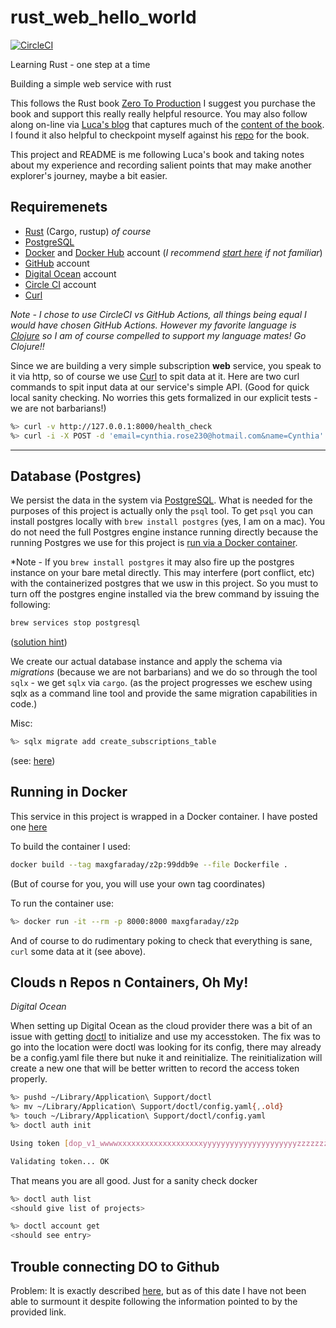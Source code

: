 # rust_web_hello_world

[![CircleCI](https://dl.circleci.com/status-badge/img/gh/maxgfaraday/rust_web_hello_world/tree/main.svg?style=svg)](https://dl.circleci.com/status-badge/redirect/gh/maxgfaraday/rust_web_hello_world/tree/main)
<p>
Learning Rust - one step at a time

Building a simple web service with rust

This follows the Rust book [Zero To Production](https://www.zero2prod.com/)
I suggest you purchase the book and support this really really helpful resource.
You may also follow along on-line via [Luca's blog](https://www.lpalmieri.com/) that captures much of the [content of the book](https://www.lpalmieri.com/posts/2020-05-24-zero-to-production-0-foreword/#:~:text=Book%20%2D%20Table%20Of%20Contents). I found it also helpful to checkpoint myself against his [repo](https://github.com/LukeMathWalker/zero-to-production) for the book.

This project and README is me following Luca's book and taking notes about my experience and recording salient points that may make another explorer's journey, maybe a bit easier.

## Requiremenets

* [Rust](https://www.rust-lang.org/) (Cargo, rustup) *of course*
* [PostgreSQL](https://www.postgresql.org/)
* [Docker](https://docs.docker.com/) and [Docker Hub](https://hub.docker.com/) account (*I recommend [start here](https://www.docker.com/get-started/) if not familiar*)
* [GitHub](https://github.com/) account
* [Digital Ocean](https://www.digitalocean.com/) account
* [Circle CI](http://circleci.com) account
* [Curl](https://curl.se/)

*Note - I chose to use CircleCI vs GitHub Actions, all things being equal I would have chosen GitHub Actions. However my favorite language is [Clojure](https://clojure.org/) so I am of course compelled to support my language mates! Go Clojure!!*

Since we are building a very simple subscription **web** service, you speak to it via http, so of course we use [Curl](https://curl.se/) to spit data at it.  Here are two curl commands to spit input data at our service's simple API. (Good for quick local sanity checking. No worries this gets formalized in our explicit tests - we are not barbarians!)

``` bash
%> curl -v http://127.0.0.1:8000/health_check
%> curl -i -X POST -d 'email=cynthia.rose230@hotmail.com&name=Cynthia' http://127.0.0.1:8000/subscriptions
```

---

## Database (Postgres)

We persist the data in the system via [PostgreSQL](https://www.postgresql.org/).  What is needed for the purposes of this project is actually only the `psql` tool. To get `psql` you can install postgres locally with `brew install postgres` (yes, I am on a mac).  You do not need the full Postgres engine instance running directly because the running Postgres we use for this project is [run via a Docker container](https://www.lpalmieri.com/posts/2020-08-31-zero-to-production-3-5-html-forms-databases-integration-tests/#:~:text=To%20run%20Postgres%20we%20will%20use%20Docker).

*Note - If you `brew install postgres` it may also fire up the postgres instance on your bare metal directly.  This may interfere (port conflict, etc) with the containerized postgres that we usw in this project. So you must to turn off the postgres engine installed via the brew command by issuing the following:

``` bash
brew services stop postgresql
```
([solution hint](https://stackoverflow.com/questions/34173451/stop-postgresql-service-on-mac-via-terminal#:~:text=brew%20services%20stop%20postgresql))

We create our actual database instance and apply the schema via *migrations* (because we are not barbarians) and we do so through the tool `sqlx` - we get `sqlx` via `cargo`. (as the project progresses we eschew using sqlx as a command line tool and provide the same migration capabilities in code.)

Misc:
``` bash
%> sqlx migrate add create_subscriptions_table
```
(see: [here](https://www.lpalmieri.com/posts/2020-08-31-zero-to-production-3-5-html-forms-databases-integration-tests/#:~:text=sqlx%20migrate%20add%20create_subscriptions_table))


## Running in Docker

This service in this project is wrapped in a Docker container. I have posted one [here](https://hub.docker.com/r/maxgfaraday/z2p/tags)

To build the container I used:

``` bash
docker build --tag maxgfaraday/z2p:99ddb9e --file Dockerfile .
```

(But of course for you, you will use your own tag coordinates)

To run the container use:

``` bash
%> docker run -it --rm -p 8000:8000 maxgfaraday/z2p
```

And of course to do rudimentary poking to check that everything is sane, `curl` some data at it (see above).

## Clouds n Repos n Containers, Oh My!

*Digital Ocean* <br>

When setting up Digital Ocean as the cloud provider there was a bit of an issue with getting [doctl](https://github.com/digitalocean/doctl) to initialize and use my accesstoken.  The fix was to go into the location were doctl was looking for its config, there may already be a config.yaml file there but nuke it and reinitialize. The reinitialization will create a new one that will be better written to record the access token properly.

``` bash
%> pushd ~/Library/Application\ Support/doctl
%> mv ~/Library/Application\ Support/doctl/config.yaml{,.old}
%> touch ~/Library/Application\ Support/doctl/config.yaml
%> doctl auth init

Using token [dop_v1_wwwwxxxxxxxxxxxxxxxxxxxyyyyyyyyyyyyyyyyyyyyyzzzzzzzzzzzzzzzzzzz]

Validating token... OK
```

That means you are all good. Just for a sanity check docker

``` bash
%> doctl auth list
<should give list of projects>

%> doctl account get
<should see entry>
```

## Trouble connecting DO to Github

Problem: It is exactly described [here](https://www.lpalmieri.com/posts/2020-11-01-zero-to-production-5-how-to-deploy-a-rust-application/#:~:text=can%20try%20again%3A-,doctl%20apps%20create%20%2D%2Dspec%20spec.yaml,OK%2C%20follow%20their%20instructions%20to%20link%20your%20GitHub%20account.,-Third%20time%27s%20a), but as of this date I have not been able to surmount it despite following the information pointed to by the provided link.
